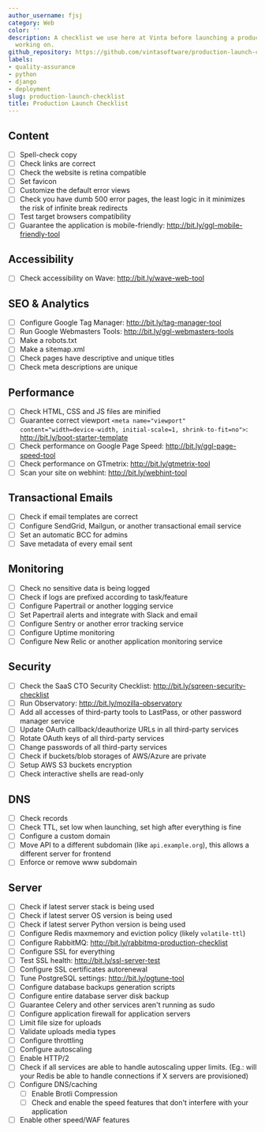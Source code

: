 ```yaml
---
author_username: fjsj
category: Web
color: ''
description: A checklist we use here at Vinta before launching a product we've been
  working on.
github_repository: https://github.com/vintasoftware/production-launch-checklist
labels:
- quality-assurance
- python
- django
- deployment
slug: production-launch-checklist
title: Production Launch Checklist
---
```

## Content
 * [ ] Spell-check copy
 * [ ] Check links are correct
 * [ ] Check the website is retina compatible
 * [ ] Set favicon
 * [ ] Customize the default error views
 * [ ] Check you have dumb 500 error pages, the least logic in it minimizes the risk of infinite break redirects
 * [ ] Test target browsers compatibility
 * [ ] Guarantee the application is mobile-friendly: http://bit.ly/ggl-mobile-friendly-tool 

## Accessibility
 * [ ] Check accessibility on Wave: http://bit.ly/wave-web-tool

## SEO & Analytics
 * [ ] Configure Google Tag Manager: http://bit.ly/tag-manager-tool
 * [ ] Run Google Webmasters Tools: http://bit.ly/ggl-webmasters-tools 
 * [ ] Make a robots.txt
 * [ ] Make a sitemap.xml
 * [ ] Check pages have descriptive and unique titles
 * [ ] Check meta descriptions are unique

## Performance
 * [ ] Check HTML, CSS and JS files are minified
 * [ ] Guarantee correct viewport `<meta name="viewport" content="width=device-width, initial-scale=1, shrink-to-fit=no">`: http://bit.ly/boot-starter-template 
 * [ ] Check performance on Google Page Speed: http://bit.ly/ggl-page-speed-tool
 * [ ] Check performance on GTmetrix: http://bit.ly/gtmetrix-tool
 * [ ] Scan your site on webhint: http://bit.ly/webhint-tool

## Transactional Emails
 * [ ] Check if email templates are correct
 * [ ] Configure SendGrid, Mailgun, or another transactional email service
 * [ ] Set an automatic BCC for admins
 * [ ] Save metadata of every email sent

 ## Monitoring
 * [ ] Check no sensitive data is being logged
 * [ ] Check if logs are prefixed according to task/feature
 * [ ] Configure Papertrail or another logging service
 * [ ] Set Papertrail alerts and integrate with Slack and email  
 * [ ] Configure Sentry or another error tracking service
 * [ ] Configure Uptime monitoring
 * [ ] Configure New Relic or another application monitoring service

## Security
 * [ ] Check the SaaS CTO Security Checklist: http://bit.ly/sqreen-security-checklist
 * [ ] Run Observatory: http://bit.ly/mozilla-observatory  
 * [ ] Add all accesses of third-party tools to LastPass, or other password manager service
 * [ ] Update OAuth callback/deauthorize URLs in all third-party services
 * [ ] Rotate OAuth keys of all third-party services
 * [ ] Change passwords of all third-party services
 * [ ] Check if buckets/blob storages of AWS/Azure are private
 * [ ] Setup AWS S3 buckets encryption
 * [ ] Check interactive shells are read-only

## DNS
 * [ ] Check records
 * [ ] Check TTL, set low when launching, set high after everything is fine
 * [ ] Configure a custom domain
 * [ ] Move API to a different subdomain (like `api.example.org`), this allows a different server for frontend
 * [ ] Enforce or remove www subdomain

## Server
 * [ ] Check if latest server stack is being used
 * [ ] Check if latest server OS version is being used
 * [ ] Check if latest server Python version is being used
 * [ ] Configure Redis maxmemory and eviction policy (likely `volatile-ttl`)
 * [ ] Configure RabbitMQ: http://bit.ly/rabbitmq-production-checklist 
 * [ ] Configure SSL for everything
 * [ ] Test SSL health: http://bit.ly/ssl-server-test 
 * [ ] Configure SSL certificates autorenewal
 * [ ] Tune PostgreSQL settings: http://bit.ly/pgtune-tool
 * [ ] Configure database backups generation scripts
 * [ ] Configure entire database server disk backup
 * [ ] Guarantee Celery and other services aren't running as sudo
 * [ ] Configure application firewall for application servers
 * [ ] Limit file size for uploads
 * [ ] Validate uploads media types
 * [ ] Configure throttling
 * [ ] Configure autoscaling
 * [ ] Enable HTTP/2
 * [ ] Check if all services are able to handle autoscaling upper limits. (Eg.: will your Redis be able to handle connections if X servers are provisioned)
 * [ ] Configure DNS/caching 
	 * [ ] Enable Brotli Compression
	 * [ ] Check and enable the speed features that don't interfere with your application
 * [ ] Enable other speed/WAF features
